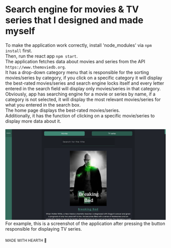 # Search engine for movies & TV series that I designed and made myself
To make the application work correctly, install 'node_modules' via `npm install` first.<br>
Then, run the react app `npm start`.<br>
The application fetches data about movies and series from the API `https://www.themoviedb.org`.<br>
It has a drop-down category menu that is responsible for the sorting movies/series by category, if you click on a specific category it will display the best-rated movies/series and search engine locks itself and every letter entered in the search field will display only movies/series in that category.<br>
Obviously, app has searching engine for a movie or series by name, if a category is not selected, it will display the most relevant movies/series for what you entered in the search box. <br>
The home page displays the best-rated movies/series.<br>
Additionally, it has the function of clicking on a specific movie/series to display more data about it.
<br><br>
![Alt text](/screenshots/screenshot.png?raw=true "Optional Title")
For example, this is a screenshot of the application after pressing the button responsible for displaying TV series.

<sub>MADE WITH HEARTH 🖤</sub>
